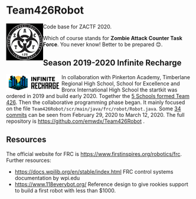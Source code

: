 # Team426Robot

<img src="docs/zombie.jpg" width="100" align="right" style="float:left;">

Code base for ZACTF 2020.

Which of course stands for **Zombie Attack Counter Task Force**. You never know! Better to be prepared 😊.

## Season 2019-2020 Infinite Recharge


<img src="logo2020.png" width="150" align="right" style="float:left;">

In collaboration with Pinkerton Academy, Timberlane Regional High School, School for Excellence and Bronx International High School the startkit was ordered in 2019 and build early 2020. Together the [5 Schools formed Team 426](https://frc-events.firstinspires.org/2020/team/426). Then the collaborative programming phase began. It mainly focused on the file `Team426Robot/scr/main/java/frc/robot/Robot.java`. Some [34 commits](https://github.com/emwdx/Team426Robot/commits/master/src/main/java/frc/robot/Robot.java) can be seen from February 29, 2020 to March 12, 2020. The full repository is https://github.com/emwdx/Team426Robot .

## Resources

The official website for FRC is https://www.firstinspires.org/robotics/frc. Further resources:

- https://docs.wpilib.org/en/stable/index.html FRC control systems documentation by wpi.edu
- https://www.118everybot.org/ Reference design to give rookies support to build a first robot with less than $1000.
